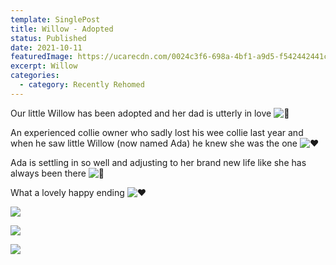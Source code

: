 ```yaml
---
template: SinglePost
title: Willow - Adopted
status: Published
date: 2021-10-11
featuredImage: https://ucarecdn.com/0024c3f6-698a-4bf1-a9d5-f542442441ca/-/crop/645x347/0,144/-/preview/
excerpt: Willow
categories:
  - category: Recently Rehomed
---
```

Our little Willow has been adopted and her dad is utterly in love ![🥰](https://static.xx.fbcdn.net/images/emoji.php/v9/t43/1.5/16/1f970.png)

An experienced collie owner who sadly lost his wee collie last year and when he saw little Willow (now named Ada) he knew she was the one ![❤️](https://static.xx.fbcdn.net/images/emoji.php/v9/tf3/1.5/16/2764.png)

Ada is settling in so well and adjusting to her brand new life like she has always been there ![🐶](https://static.xx.fbcdn.net/images/emoji.php/v9/t88/1.5/16/1f436.png)

What a lovely happy ending ![❤️](https://static.xx.fbcdn.net/images/emoji.php/v9/tf3/1.5/16/2764.png)

![](https://ucarecdn.com/bb211e73-f002-4bfa-a082-1c70bc5ae473/)

![](https://ucarecdn.com/939ec7f4-1b98-48d5-8241-7a75647da47f/)

![](https://ucarecdn.com/497fc625-25b2-404c-929e-cf9a6f702e01/)